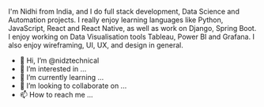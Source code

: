 I'm Nidhi from India, and I do full stack development, Data Science and Automation projects. I really enjoy learning languages like Python, JavaScript, React and React Native, as well as work on Django, Spring Boot.
I enjoy working on Data Visualisation tools Tableau, Power BI and Grafana. I also enjoy wireframing, UI, UX, and design in general. 


- 👋 Hi, I’m @nidztechnical
- 👀 I’m interested in ...
- 🌱 I’m currently learning ...
- 💞️ I’m looking to collaborate on ...
- 📫 How to reach me ...

<!---
nidztechnical/nidztechnical is a ✨ special ✨ repository because its `README.md` (this file) appears on your GitHub profile.
You can click the Preview link to take a look at your changes.
--->
